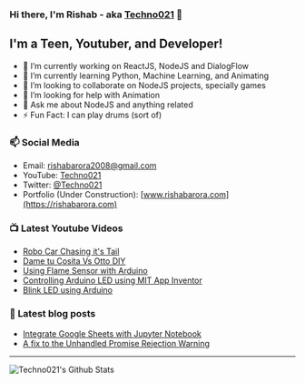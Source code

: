### Hi there, I'm Rishab - aka [Techno021](https://rishabarora.com) 👋

## I'm a Teen, Youtuber, and Developer!
- 🔭 I’m currently working on ReactJS, NodeJS and DialogFlow
- 🌱 I’m currently learning Python, Machine Learning, and Animating
- 👬 I’m looking to collaborate on NodeJS projects, specially games
- 🤔 I’m looking for help with Animation
- 💬 Ask me about NodeJS and anything related
- ⚡ Fun Fact: I can play drums (sort of)

### 📫 Social Media
- Email: [rishabarora2008@gmail.com](rishabarora2008@gmail.com)
- YouTube: [Techno021](https://www.youtube.com/channel/UCjo4sZ-G8ExZpGATmUrKKkA)
- Twitter: [@Techno021](https://www.twitter.com/Techno021)
- Portfolio (Under Construction): [www.rishabarora.com](https://rishabarora.com)

### 📺 Latest Youtube Videos
<!-- YOUTUBE:START -->
- [Robo Car Chasing it's Tail](https://www.youtube.com/watch?v=bvrYq5kp4XA)
- [Dame tu Cosita Vs Otto DIY](https://www.youtube.com/watch?v=fEmV9KM10kY)
- [Using Flame Sensor with Arduino](https://www.youtube.com/watch?v=GgJNJM2oanE)
- [Controlling Arduino LED using MIT App Inventor](https://www.youtube.com/watch?v=SyAShT8xF_k)
- [Blink LED using Arduino](https://www.youtube.com/watch?v=TnGl5SOAfyA)
<!-- YOUTUBE:END -->

### 📘 Latest blog posts
<!-- BLOG-POST-LIST:START -->
- [Integrate Google Sheets with Jupyter Notebook](https://medium.com/@techno029/integrate-google-sheets-with-jupyter-notebook-e25a4c349828?source=rss-89a0b052a64f------2)
- [A fix to the Unhandled Promise Rejection Warning](https://medium.com/@techno029/a-fix-to-the-unhandled-promise-rejection-warning-4fc0598896fe?source=rss-89a0b052a64f------2)
<!-- BLOG-POST-LIST:END -->

---

<img align="left" alt="Techno021's Github Stats" src="https://github-readme-stats.vercel.app/api?username=Techno029&show_icons=true&hide_border=true" />

